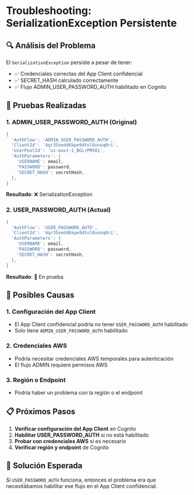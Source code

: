 # Troubleshooting: SerializationException Persistente

## 🔍 **Análisis del Problema**

El `SerializationException` persiste a pesar de tener:
- ✅ Credenciales correctas del App Client confidencial
- ✅ SECRET_HASH calculado correctamente
- ✅ Flujo ADMIN_USER_PASSWORD_AUTH habilitado en Cognito

## 🧪 **Pruebas Realizadas**

### **1. ADMIN_USER_PASSWORD_AUTH (Original)**
```dart
{
  'AuthFlow': 'ADMIN_USER_PASSWORD_AUTH',
  'ClientId': '4qr35oedd6kpe9dtnl8unoq0ri',
  'UserPoolId': 'us-east-1_BGLrPMS01',
  'AuthParameters': {
    'USERNAME': email,
    'PASSWORD': password,
    'SECRET_HASH': secretHash,
  },
}
```
**Resultado**: ❌ SerializationException

### **2. USER_PASSWORD_AUTH (Actual)**
```dart
{
  'AuthFlow': 'USER_PASSWORD_AUTH',
  'ClientId': '4qr35oedd6kpe9dtnl8unoq0ri',
  'AuthParameters': {
    'USERNAME': email,
    'PASSWORD': password,
    'SECRET_HASH': secretHash,
  },
}
```
**Resultado**: 🧪 En prueba

## 🔧 **Posibles Causas**

### **1. Configuración del App Client**
- El App Client confidencial podría no tener `USER_PASSWORD_AUTH` habilitado
- Solo tiene `ADMIN_USER_PASSWORD_AUTH` habilitado

### **2. Credenciales AWS**
- Podría necesitar credenciales AWS temporales para autenticación
- El flujo ADMIN requiere permisos AWS

### **3. Región o Endpoint**
- Podría haber un problema con la región o el endpoint

## 📋 **Próximos Pasos**

1. **Verificar configuración del App Client** en Cognito
2. **Habilitar USER_PASSWORD_AUTH** si no está habilitado
3. **Probar con credenciales AWS** si es necesario
4. **Verificar región y endpoint** de Cognito

## 🎯 **Solución Esperada**

Si `USER_PASSWORD_AUTH` funciona, entonces el problema era que necesitábamos habilitar ese flujo en el App Client confidencial. 